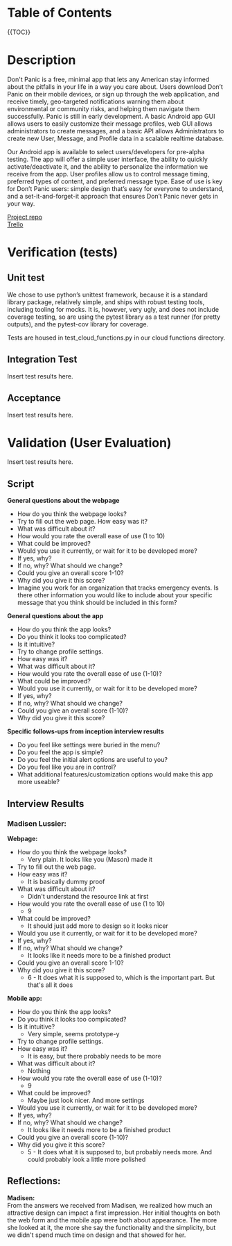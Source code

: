 # Table of Contents

{{TOC}}

# Description  
Don't Panic is a free, minimal app that lets any American stay informed about the pitfalls in your life in a way you care about. Users download Don’t Panic on their mobile devices, or sign up through the web application, and receive timely, geo-targeted notifications warning them about environmental or community risks, and helping them navigate them successfully. Panic is still in early development. A basic Android app GUI allows users to easily customize their message profiles, web GUI allows administrators to create messages, and a basic API allows Administrators to create new User, Message, and Profile data in a scalable realtime database.  

Our Android app is available to select users/developers for pre-alpha testing. The app will offer a simple user interface, the ability to quickly activate/deactivate it, and the ability to personalize the information we receive from the app. User profiles allow us to control message timing, preferred types of content, and preferred message type. Ease of use is key for Don’t Panic users: simple design that’s easy for everyone to understand, and a set-it-and-forget-it approach that ensures Don’t Panic never gets in your way.  

[Project repo](https://github.com/ChrisKeefe/DontPanic)  
[Trello](https://trello.com/b/91yjEezy/dont-panic)  

# Verification (tests)  
## Unit test
We chose to use python’s unittest framework, because it is a standard library package, relatively simple, and ships with robust testing tools, including tooling for mocks. It is, however, very ugly, and does not include coverage testing, so are using the pytest library as a test runner (for pretty outputs), and the pytest-cov library for coverage.  

Tests are housed in test_cloud_functions.py in our cloud functions directory.  

## Integration Test  
Insert test results here.  

## Acceptance  
Insert test results here.   

# Validation (User Evaluation)  
Insert test results here.  

## Script  
**General questions about the webpage**  

- How do you think the webpage looks?
- Try to fill out the web page. How easy was it?
- What was difficult about it?
- How would you rate the overall ease of use (1 to 10)
- What could be improved?
- Would you use it currently, or wait for it to be developed more?
- If yes, why?
- If no, why?  What should we change?
- Could you give an overall score 1-10?
- Why did you give it this score?
- Imagine you work for an organization that tracks emergency events. Is there other information you would like to include about your specific message that you think should be included in this form?

**General questions about the app**  

- How do you think the app looks?  
- Do you think it looks too complicated?  
- Is it intuitive?  
- Try to change profile settings.
- How easy was it?  
- What was difficult about it?  
- How would you rate the overall ease of use (1-10)?  
- What could be improved?  
- Would you use it currently, or wait for it to be developed more?  
- If yes, why?  
- If no, why?  What should we change?  
- Could you give an overall score (1-10)?  
- Why did you give it this score? 

**Specific follows-ups from inception interview results**  

- Do you feel like settings were buried in the menu?
- Do you feel the app is simple?
- Do you feel the initial alert options are useful to you?
- Do you feel like you are in control?
- What additional features/customization options would make this app more useable?

## Interview Results
### Madisen Lussier:
**Webpage:**  

- How do you think the webpage looks?
	- Very plain. It looks like you (Mason) made it
- Try to fill out the web page.
- How easy was it?
	- It is basically dummy proof
- What was difficult about it?
	- Didn't understand the resource link at first
- How would you rate the overall ease of use (1 to 10)
	- 9
- What could be improved?
	- It should just add more to design so it looks nicer
- Would you use it currently, or wait for it to be developed more?
- If yes, why?
- If no, why?  What should we change?
	- It looks like it needs more to be a finished product
- Could you give an overall score 1-10?
- Why did you give it this score?
	- 6 - It does what it is supposed to, which is the important part. But that's all it does  


**Mobile app:**  

- How do you think the app looks?
- Do you think it looks too complicated?
- Is it intuitive?
	- Very simple, seems prototype-y
- Try to change profile settings.
- How easy was it?
	- It is easy, but there probably needs to be more
- What was difficult about it?
	- Nothing
- How would you rate the overall ease of use (1-10)?
	- 9
- What could be improved?
	- Maybe just look nicer. And more settings
- Would you use it currently, or wait for it to  be developed more?
- If yes, why?
- If no, why?  What should we change?
	- It looks like it needs more to be a finished product
- Could you give an overall score (1-10)?
- Why did you give it this score?
	- 5 - It does what it is supposed to, but probably needs more. And could probably look a little more polished    

## Reflections:  

**Madisen:**  
From the answers we received from Madisen, we realized how much an attractive design can impact a first impression. Her initial thoughts on both the web form and the mobile app were both about appearance. The more she looked at it, the more she say the functionality and the simplicity, but we didn't spend much time on design and that showed for her.
